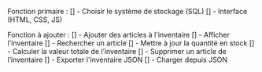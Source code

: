Fonction primaire : 
[] - Choisir le système de stockage (SQL)
[] - Interface (HTML, CSS, JS)

Fonction à ajouter :
[] - Ajouter des articles à l'inventaire
[] - Afficher l'inventaire
[] - Rechercher un article
[] - Mettre à jour la quantité en stock
[] - Calculer la valeur totale de l’inventaire
[] - Supprimer un article de l’inventaire
[] - Exporter l'inventaire JSON
[] - Charger depuis JSON
